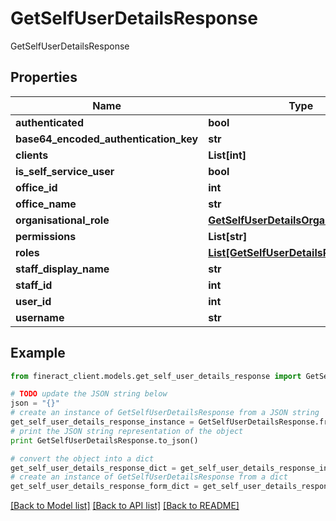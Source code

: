# GetSelfUserDetailsResponse

GetSelfUserDetailsResponse

## Properties

Name | Type | Description | Notes
------------ | ------------- | ------------- | -------------
**authenticated** | **bool** |  | [optional] 
**base64_encoded_authentication_key** | **str** |  | [optional] 
**clients** | **List[int]** |  | [optional] 
**is_self_service_user** | **bool** |  | [optional] 
**office_id** | **int** |  | [optional] 
**office_name** | **str** |  | [optional] 
**organisational_role** | [**GetSelfUserDetailsOrganisationalRole**](GetSelfUserDetailsOrganisationalRole.md) |  | [optional] 
**permissions** | **List[str]** |  | [optional] 
**roles** | [**List[GetSelfUserDetailsRoles]**](GetSelfUserDetailsRoles.md) |  | [optional] 
**staff_display_name** | **str** |  | [optional] 
**staff_id** | **int** |  | [optional] 
**user_id** | **int** |  | [optional] 
**username** | **str** |  | [optional] 

## Example

```python
from fineract_client.models.get_self_user_details_response import GetSelfUserDetailsResponse

# TODO update the JSON string below
json = "{}"
# create an instance of GetSelfUserDetailsResponse from a JSON string
get_self_user_details_response_instance = GetSelfUserDetailsResponse.from_json(json)
# print the JSON string representation of the object
print GetSelfUserDetailsResponse.to_json()

# convert the object into a dict
get_self_user_details_response_dict = get_self_user_details_response_instance.to_dict()
# create an instance of GetSelfUserDetailsResponse from a dict
get_self_user_details_response_form_dict = get_self_user_details_response.from_dict(get_self_user_details_response_dict)
```
[[Back to Model list]](../README.md#documentation-for-models) [[Back to API list]](../README.md#documentation-for-api-endpoints) [[Back to README]](../README.md)


